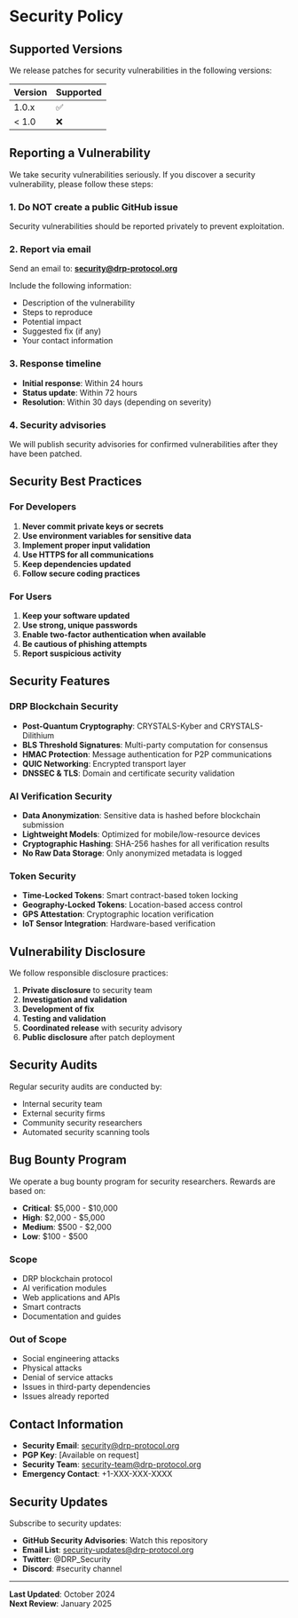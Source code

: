 # Security Policy

## Supported Versions

We release patches for security vulnerabilities in the following versions:

| Version | Supported          |
| ------- | ------------------ |
| 1.0.x   | :white_check_mark: |
| < 1.0   | :x:                |

## Reporting a Vulnerability

We take security vulnerabilities seriously. If you discover a security vulnerability, please follow these steps:

### 1. Do NOT create a public GitHub issue

Security vulnerabilities should be reported privately to prevent exploitation.

### 2. Report via email

Send an email to: **security@drp-protocol.org**

Include the following information:
- Description of the vulnerability
- Steps to reproduce
- Potential impact
- Suggested fix (if any)
- Your contact information

### 3. Response timeline

- **Initial response**: Within 24 hours
- **Status update**: Within 72 hours
- **Resolution**: Within 30 days (depending on severity)

### 4. Security advisories

We will publish security advisories for confirmed vulnerabilities after they have been patched.

## Security Best Practices

### For Developers

1. **Never commit private keys or secrets**
2. **Use environment variables for sensitive data**
3. **Implement proper input validation**
4. **Use HTTPS for all communications**
5. **Keep dependencies updated**
6. **Follow secure coding practices**

### For Users

1. **Keep your software updated**
2. **Use strong, unique passwords**
3. **Enable two-factor authentication when available**
4. **Be cautious of phishing attempts**
5. **Report suspicious activity**

## Security Features

### DRP Blockchain Security

- **Post-Quantum Cryptography**: CRYSTALS-Kyber and CRYSTALS-Dilithium
- **BLS Threshold Signatures**: Multi-party computation for consensus
- **HMAC Protection**: Message authentication for P2P communications
- **QUIC Networking**: Encrypted transport layer
- **DNSSEC & TLS**: Domain and certificate security validation

### AI Verification Security

- **Data Anonymization**: Sensitive data is hashed before blockchain submission
- **Lightweight Models**: Optimized for mobile/low-resource devices
- **Cryptographic Hashing**: SHA-256 hashes for all verification results
- **No Raw Data Storage**: Only anonymized metadata is logged

### Token Security

- **Time-Locked Tokens**: Smart contract-based token locking
- **Geography-Locked Tokens**: Location-based access control
- **GPS Attestation**: Cryptographic location verification
- **IoT Sensor Integration**: Hardware-based verification

## Vulnerability Disclosure

We follow responsible disclosure practices:

1. **Private disclosure** to security team
2. **Investigation and validation**
3. **Development of fix**
4. **Testing and validation**
5. **Coordinated release** with security advisory
6. **Public disclosure** after patch deployment

## Security Audits

Regular security audits are conducted by:

- Internal security team
- External security firms
- Community security researchers
- Automated security scanning tools

## Bug Bounty Program

We operate a bug bounty program for security researchers. Rewards are based on:

- **Critical**: $5,000 - $10,000
- **High**: $2,000 - $5,000
- **Medium**: $500 - $2,000
- **Low**: $100 - $500

### Scope

- DRP blockchain protocol
- AI verification modules
- Web applications and APIs
- Smart contracts
- Documentation and guides

### Out of Scope

- Social engineering attacks
- Physical attacks
- Denial of service attacks
- Issues in third-party dependencies
- Issues already reported

## Contact Information

- **Security Email**: security@drp-protocol.org
- **PGP Key**: [Available on request]
- **Security Team**: security-team@drp-protocol.org
- **Emergency Contact**: +1-XXX-XXX-XXXX

## Security Updates

Subscribe to security updates:

- **GitHub Security Advisories**: Watch this repository
- **Email List**: security-updates@drp-protocol.org
- **Twitter**: @DRP_Security
- **Discord**: #security channel

---

**Last Updated**: October 2024  
**Next Review**: January 2025
